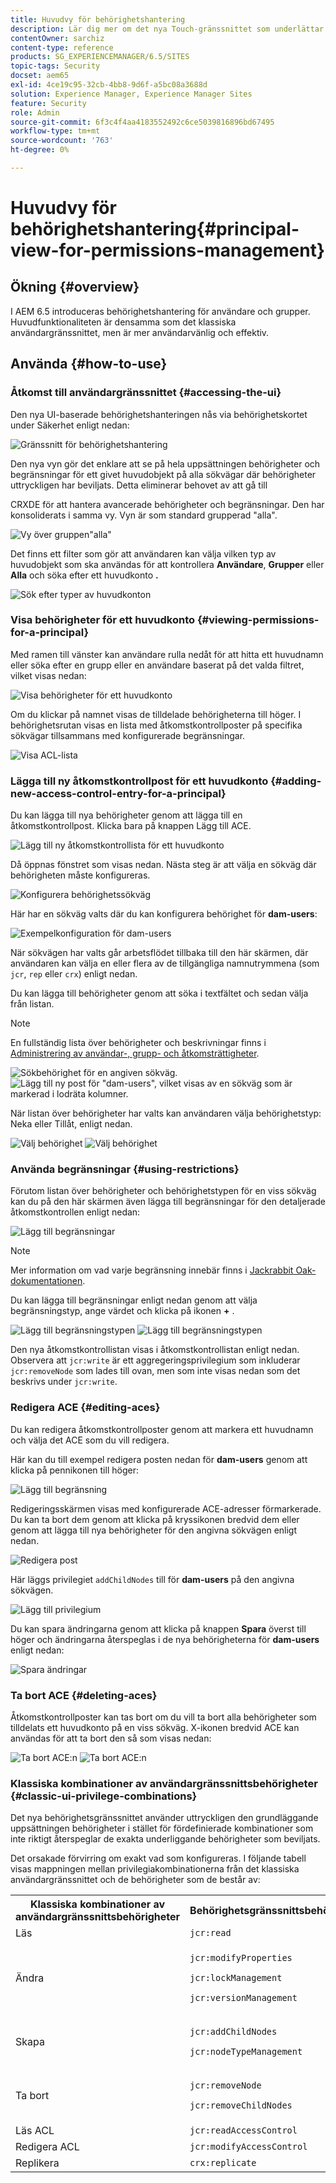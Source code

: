 ```yaml
---
title: Huvudvy för behörighetshantering
description: Lär dig mer om det nya Touch-gränssnittet som underlättar behörighetshantering.
contentOwner: sarchiz
content-type: reference
products: SG_EXPERIENCEMANAGER/6.5/SITES
topic-tags: Security
docset: aem65
exl-id: 4ce19c95-32cb-4bb8-9d6f-a5bc08a3688d
solution: Experience Manager, Experience Manager Sites
feature: Security
role: Admin
source-git-commit: 6f3c4f4aa4183552492c6ce5039816896bd67495
workflow-type: tm+mt
source-wordcount: '763'
ht-degree: 0%

---
```



# Huvudvy för behörighetshantering{#principal-view-for-permissions-management}

## Ökning {#overview}

I AEM 6.5 introduceras behörighetshantering för användare och grupper. Huvudfunktionaliteten är densamma som det klassiska användargränssnittet, men är mer användarvänlig och effektiv.

## Använda {#how-to-use}

### Åtkomst till användargränssnittet {#accessing-the-ui}

Den nya UI-baserade behörighetshanteringen nås via behörighetskortet under Säkerhet enligt nedan:

![Gränssnitt för behörighetshantering](assets/screen_shot_2019-03-17at63333pm.png)

Den nya vyn gör det enklare att se på hela uppsättningen behörigheter och begränsningar för ett givet huvudobjekt på alla sökvägar där behörigheter uttryckligen har beviljats. Detta eliminerar behovet av att gå till

CRXDE för att hantera avancerade behörigheter och begränsningar. Den har konsoliderats i samma vy. Vyn är som standard grupperad &quot;alla&quot;.

![Vy över gruppen&quot;alla&quot;](assets/unu-1.png)

Det finns ett filter som gör att användaren kan välja vilken typ av huvudobjekt som ska användas för att kontrollera **Användare**, **Grupper** eller **Alla** och söka efter ett huvudkonto **.**

![Sök efter typer av huvudkonton](assets/image2019-3-20_23-52-51.png)

### Visa behörigheter för ett huvudkonto {#viewing-permissions-for-a-principal}

Med ramen till vänster kan användare rulla nedåt för att hitta ett huvudnamn eller söka efter en grupp eller en användare baserat på det valda filtret, vilket visas nedan:

![Visa behörigheter för ett huvudkonto](assets/doi-1.png)

Om du klickar på namnet visas de tilldelade behörigheterna till höger. I behörighetsrutan visas en lista med åtkomstkontrollposter på specifika sökvägar tillsammans med konfigurerade begränsningar.

![Visa ACL-lista](assets/trei-1.png)

### Lägga till ny åtkomstkontrollpost för ett huvudkonto {#adding-new-access-control-entry-for-a-principal}

Du kan lägga till nya behörigheter genom att lägga till en åtkomstkontrollpost. Klicka bara på knappen Lägg till ACE.

![Lägg till ny åtkomstkontrollista för ett huvudkonto](assets/patru.png)

Då öppnas fönstret som visas nedan. Nästa steg är att välja en sökväg där behörigheten måste konfigureras.

![Konfigurera behörighetssökväg](assets/cinci-1.png)

Här har en sökväg valts där du kan konfigurera behörighet för **dam-users**:

![Exempelkonfiguration för dam-users](assets/sase-1.png)

När sökvägen har valts går arbetsflödet tillbaka till den här skärmen, där användaren kan välja en eller flera av de tillgängliga namnutrymmena (som `jcr`, `rep` eller `crx`) enligt nedan.

Du kan lägga till behörigheter genom att söka i textfältet och sedan välja från listan.

>[!NOTE]
>
>En fullständig lista över behörigheter och beskrivningar finns i [Administrering av användar-, grupp- och åtkomsträttigheter](/help/sites-administering/user-group-ac-admin.md#access-right-management).

![Sökbehörighet för en angiven sökväg.](assets/image2019-3-21_0-5-47.png) ![Lägg till ny post för &quot;dam-users&quot;, vilket visas av en sökväg som är markerad i lodräta kolumner.](assets/image2019-3-21_0-6-53.png)

När listan över behörigheter har valts kan användaren välja behörighetstyp: Neka eller Tillåt, enligt nedan.

![Välj behörighet](assets/screen_shot_2019-03-17at63938pm.png) ![Välj behörighet](assets/screen_shot_2019-03-17at63947pm.png)

### Använda begränsningar {#using-restrictions}

Förutom listan över behörigheter och behörighetstypen för en viss sökväg kan du på den här skärmen även lägga till begränsningar för den detaljerade åtkomstkontrollen enligt nedan:

![Lägg till begränsningar](assets/image2019-3-21_1-4-14.png)

>[!NOTE]
>
>Mer information om vad varje begränsning innebär finns i [Jackrabbit Oak-dokumentationen](https://jackrabbit.apache.org/oak/docs/security/authorization/restriction.html).

Du kan lägga till begränsningar enligt nedan genom att välja begränsningstyp, ange värdet och klicka på ikonen **+** .

![Lägg till begränsningstypen](assets/sapte-1.png) ![Lägg till begränsningstypen](assets/opt-1.png)

Den nya åtkomstkontrollistan visas i åtkomstkontrollistan enligt nedan. Observera att `jcr:write` är ett aggregeringsprivilegium som inkluderar `jcr:removeNode` som lades till ovan, men som inte visas nedan som det beskrivs under `jcr:write`.

### Redigera ACE {#editing-aces}

Du kan redigera åtkomstkontrollposter genom att markera ett huvudnamn och välja det ACE som du vill redigera.

Här kan du till exempel redigera posten nedan för **dam-users** genom att klicka på pennikonen till höger:

![Lägg till begränsning](assets/image2019-3-21_0-35-39.png)

Redigeringsskärmen visas med konfigurerade ACE-adresser förmarkerade. Du kan ta bort dem genom att klicka på kryssikonen bredvid dem eller genom att lägga till nya behörigheter för den angivna sökvägen enligt nedan.

![Redigera post](assets/noua-1.png)

Här läggs privilegiet `addChildNodes` till för **dam-users** på den angivna sökvägen.

![Lägg till privilegium](assets/image2019-3-21_0-45-35.png)

Du kan spara ändringarna genom att klicka på knappen **Spara** överst till höger och ändringarna återspeglas i de nya behörigheterna för **dam-users** enligt nedan:

![Spara ändringar](assets/zece-1.png)

### Ta bort ACE {#deleting-aces}

Åtkomstkontrollposter kan tas bort om du vill ta bort alla behörigheter som tilldelats ett huvudkonto på en viss sökväg. X-ikonen bredvid ACE kan användas för att ta bort den så som visas nedan:

![Ta bort ACE:n](assets/image2019-3-21_0-53-19.png) ![Ta bort ACE:n](assets/unspe.png)

### Klassiska kombinationer av användargränssnittsbehörigheter {#classic-ui-privilege-combinations}

Det nya behörighetsgränssnittet använder uttryckligen den grundläggande uppsättningen behörigheter i stället för fördefinierade kombinationer som inte riktigt återspeglar de exakta underliggande behörigheter som beviljats.

Det orsakade förvirring om exakt vad som konfigureras. I följande tabell visas mappningen mellan privilegiakombinationerna från det klassiska användargränssnittet och de behörigheter som de består av:

<table>
 <tbody>
  <tr>
   <th>Klassiska kombinationer av användargränssnittsbehörigheter</th>
   <th>Behörighetsgränssnittsbehörighet</th>
  </tr>
  <tr>
   <td>Läs</td>
   <td><code>jcr:read</code></td>
  </tr>
  <tr>
   <td>Ändra</td>
   <td><p><code>jcr:modifyProperties</code></p> <p><code>jcr:lockManagement</code></p> <p><code>jcr:versionManagement</code></p> </td>
  </tr>
  <tr>
   <td>Skapa</td>
   <td><p><code>jcr:addChildNodes</code></p> <p><code>jcr:nodeTypeManagement</code></p> </td>
  </tr>
  <tr>
   <td>Ta bort</td>
   <td><p><code>jcr:removeNode</code></p> <p><code>jcr:removeChildNodes</code></p> </td>
  </tr>
  <tr>
   <td>Läs ACL</td>
   <td><code>jcr:readAccessControl</code></td>
  </tr>
  <tr>
   <td>Redigera ACL</td>
   <td><code>jcr:modifyAccessControl</code></td>
  </tr>
  <tr>
   <td>Replikera</td>
   <td><code>crx:replicate</code></td>
  </tr>
 </tbody>
</table>
